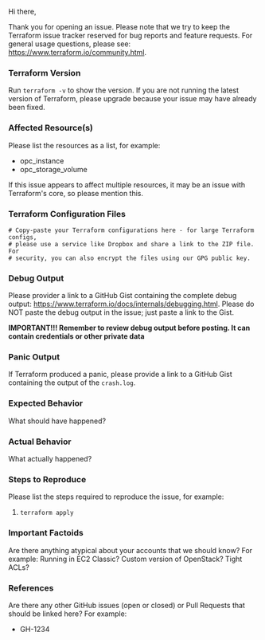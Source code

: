 Hi there,

Thank you for opening an issue. Please note that we try to keep the Terraform issue tracker reserved for bug reports and feature requests. For general usage questions, please see: https://www.terraform.io/community.html.

### Terraform Version

Run `terraform -v` to show the version. If you are not running the latest version of Terraform, please upgrade because your issue may have already been fixed.

### Affected Resource(s)

Please list the resources as a list, for example:

-   opc_instance
-   opc_storage_volume

If this issue appears to affect multiple resources, it may be an issue with Terraform's core, so please mention this.

### Terraform Configuration Files

```hcl
# Copy-paste your Terraform configurations here - for large Terraform configs,
# please use a service like Dropbox and share a link to the ZIP file. For
# security, you can also encrypt the files using our GPG public key.
```

### Debug Output

Please provider a link to a GitHub Gist containing the complete debug output: https://www.terraform.io/docs/internals/debugging.html. Please do NOT paste the debug output in the issue; just paste a link to the Gist.

**IMPORTANT!!! Remember to review debug output before posting. It can contain credentials or other private data**

### Panic Output

If Terraform produced a panic, please provide a link to a GitHub Gist containing the output of the `crash.log`.

### Expected Behavior

What should have happened?

### Actual Behavior

What actually happened?

### Steps to Reproduce

Please list the steps required to reproduce the issue, for example:

1. `terraform apply`

### Important Factoids

Are there anything atypical about your accounts that we should know? For example: Running in EC2 Classic? Custom version of OpenStack? Tight ACLs?

### References

Are there any other GitHub issues (open or closed) or Pull Requests that should be linked here? For example:

-   GH-1234
